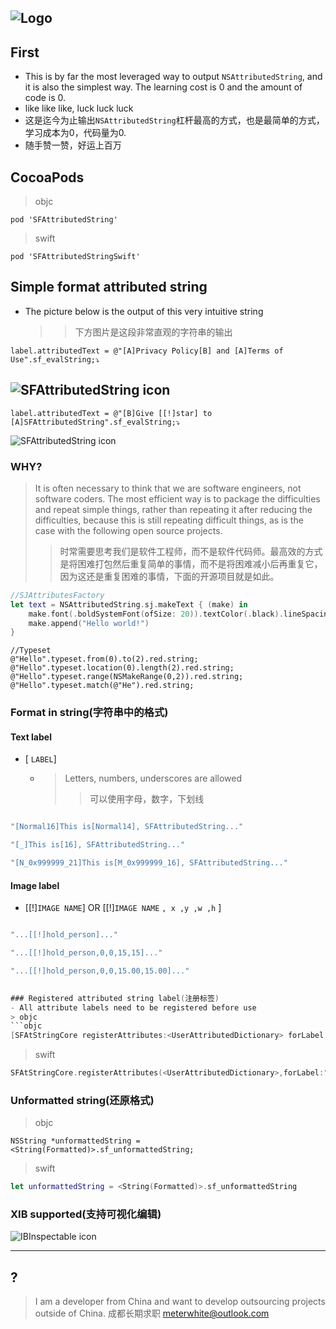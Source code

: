 
![Logo](https://raw.githubusercontent.com/Meterwhite/SFAttributedString/master/Label.png)
---
## First
* This is by far the most leveraged way to output `NSAttributedString`, and it is also the simplest way. The learning cost is 0 and the amount of code is 0.
* like like like, luck luck luck
* 这是迄今为止输出`NSAttributedString`杠杆最高的方式，也是最简单的方式，学习成本为0，代码量为0.
* 随手赞一赞，好运上百万

## CocoaPods
> objc
```
pod 'SFAttributedString'
```
> swift
```
pod 'SFAttributedStringSwift'
```

## Simple format attributed string
- The picture below is the output of this very intuitive string
    >> 下方图片是这段非常直观的字符串的输出
```objc
label.attributedText = @"[A]Privacy Policy[B] and [A]Terms of Use".sf_evalString;⤵️
```
![SFAttributedString icon](https://raw.githubusercontent.com/Meterwhite/SFAttributedString/master/EXP.png)
---
```objc
label.attributedText = @"[B]Give [[!]star] to [A]SFAttributedString".sf_evalString;⤵️
```
![SFAttributedString icon](https://raw.githubusercontent.com/Meterwhite/SFAttributedString/master/TEST_IMG.png)

### WHY?
 > It is often necessary to think that we are software engineers, not software coders. The most efficient way is to package the difficulties and repeat simple things, rather than repeating it after reducing the difficulties, because this is still repeating difficult things, as is the case with the following open source projects.
 >> 时常需要思考我们是软件工程师，而不是软件代码师。最高效的方式是将困难打包然后重复简单的事情，而不是将困难减小后再重复它，因为这还是重复困难的事情，下面的开源项目就是如此。
```swift
//SJAttributesFactory
let text = NSAttributedString.sj.makeText { (make) in
    make.font(.boldSystemFont(ofSize: 20)).textColor(.black).lineSpacing(8)
    make.append("Hello world!")
}
```
```objc
//Typeset
@"Hello".typeset.from(0).to(2).red.string;
@"Hello".typeset.location(0).length(2).red.string;
@"Hello".typeset.range(NSMakeRange(0,2)).red.string;
@"Hello".typeset.match(@"He").red.string;
```

### Format in string(字符串中的格式)
#### Text label
-  [  `LABEL`]
    - >Letters, numbers, underscores are allowed
        >> 可以使用字母，数字，下划线
```swift

"[Normal16]This is[Normal14], SFAttributedString..."

"[_]This is[16], SFAttributedString..."

"[N_0x999999_21]This is[M_0x999999_16], SFAttributedString..."

```
#### Image label
- [[!]`IMAGE NAME`] OR [[!]`IMAGE NAME` `, x ,y ,w ,h` ] 
```swift

"...[[!]hold_person]..."

"...[[!]hold_person,0,0,15,15]..."

"...[[!]hold_person,0,0,15.00,15.00]..."

    
### Registered attributed string label(注册标签)
- All attribute labels need to be registered before use
> objc
```objc
[SFAtStringCore registerAttributes:<UserAttributedDictionary> forLabel:@"LABEL"];
```
> swift
```swift
SFAtStringCore.registerAttributes(<UserAttributedDictionary>,forLabel:"LABEL")
```

### Unformatted string(还原格式)
> objc
```objc
NSString *unformattedString = <String(Formatted)>.sf_unformattedString;
```
> swift
```swift
let unformattedString = <String(Formatted)>.sf_unformattedString
```

### XIB supported(支持可视化编辑)
![IBInspectable icon](https://raw.githubusercontent.com/Meterwhite/SFAttributedString/master/IBEditor.png)

---

## ?
> I am a developer from China and want to develop outsourcing projects outside of China.
> 成都长期求职 meterwhite@outlook.com


